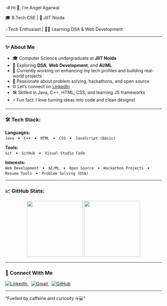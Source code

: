 -# Hi 👋, I'm Angel Agarwal

<p>🎓 B.Tech CSE | 📍 JIIT Noida</p>
<p>💡Tech Enthusiast | 👨‍💻 Learning DSA & Web Development</p>

---

### ✨ About Me
- 🎓 Computer Science undergraduate at **JIIT Noida**
- 🧠 Exploring **DSA**, **Web Development**, and **AI/ML**
- 🔧 Currently working on enhancing my tech profiles and building real-world projects
- 📌 Passionate about problem solving, hackathons, and open source
- 🌐 Let’s connect on [LinkedIn](https://www.linkedin.com/in/angel-agarwal-97794432a/)
- 🛠️ Skilled in Java, C++, HTML, CSS, and learning JS frameworks
- ⚡ Fun fact: I love turning ideas into code and clean designs!
    
---

### 🛠️ Tech Stack:
**Languages:**  
`Java` &nbsp;&nbsp;•&nbsp;&nbsp; `C++` &nbsp;&nbsp;•&nbsp;&nbsp; `HTML` &nbsp;&nbsp;•&nbsp;&nbsp; `CSS` &nbsp;&nbsp;•&nbsp;&nbsp; `JavaScript (Basic)`

**Tools:**  
`Git` &nbsp;&nbsp;•&nbsp;&nbsp; `GitHub` &nbsp;&nbsp;•&nbsp;&nbsp; `Visual Studio Code`

**Interests:**  
`Web Development` &nbsp;&nbsp;•&nbsp;&nbsp; `AI/ML` &nbsp;&nbsp;•&nbsp;&nbsp; `Open Source` &nbsp;&nbsp;•&nbsp;&nbsp; `Hackathon Projects` &nbsp;&nbsp;•&nbsp;&nbsp; `Resume Tools` &nbsp;&nbsp;•&nbsp;&nbsp; `Problem Solving (DSA)`


---

### 📈 GitHub Stats:
<p align="center">
  <img src="https://github-readme-stats.vercel.app/api?username=angelagarwal2&show_icons=true&theme=gruvbox" height="180" />
  <img src="https://github-readme-streak-stats.herokuapp.com/?user=angelagarwal2&theme=gruvbox" height="180"/>
</p>

---

### 💬 Connect With Me
<p>
  <a href="https://www.linkedin.com/in/angel-agarwal-97794432a/" target="_blank">
    <img alt="LinkedIn" src="https://img.shields.io/badge/LinkedIn-0077B5.svg?&style=for-the-badge&logo=linkedin&logoColor=white" />
  </a>
  &nbsp;
  <a href="mailto:angel.agarwal28feb@gmail.com" target="_blank">
    <img alt="Gmail" src="https://img.shields.io/badge/Gmail-D14836.svg?&style=for-the-badge&logo=gmail&logoColor=white" />
  </a>
  &nbsp;
  <a href="https://github.com/angelagarwal2" target="_blank">
    <img alt="GitHub" src="https://img.shields.io/badge/GitHub-181717.svg?&style=for-the-badge&logo=github&logoColor=white" />
  </a>
</p>

---

<p>
"Fuelled by caffeine and curiosity ☕💻"
</p>
